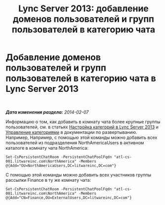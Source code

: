 ﻿---
title: 'Lync Server 2013: добавление доменов пользователей и групп пользователей в категорию чата'
TOCTitle: Добавление доменов пользователей и групп пользователей в категорию чата
ms:assetid: ee03f2cf-1c84-41c4-b524-d0729be33b8c
ms:mtpsurl: https://technet.microsoft.com/ru-ru/library/JJ215884(v=OCS.15)
ms:contentKeyID: 49311579
ms.date: 05/19/2016
mtps_version: v=OCS.15
ms.translationtype: HT
---

# Добавление доменов пользователей и групп пользователей в категорию чата в Lync Server 2013

 

_**Дата изменения раздела:** 2014-02-07_

Информацию о том, как добавить в комнату чата более крупные группы пользователей, см. в статьях [Настройка категорий в Lync Server 2013](lync-server-2013-configure-categories.md) и [Управление категориями](manage-categories.md) в документации по развертыванию. Например, Например, с помощью этой команды можно добавить всех пользователей из подразделения NorthAmericaUsers в активном каталоге в комнату чата NorthAmerica:

    Set-CsPersistentChatRoom -PersistentChatPoolFqdn "atl-cs-001.litwareinc.com\NorthAmerica" -Members @{Add="OU=NorthAmericaUsers,DC=litwareinc,DC=com"}

С помощью этой команды можно добавить всех участников группы рассылки Finance в ту же комнату чата:

    Set-CsPersistentChatRoom -PersistentChatPoolFqdn "atl-cs-001.litwareinc.com\NorthAmerica" -Members @{Add="CN=Finance,OU=ExternalUsers,DC=litwareinc,DC=com"}

